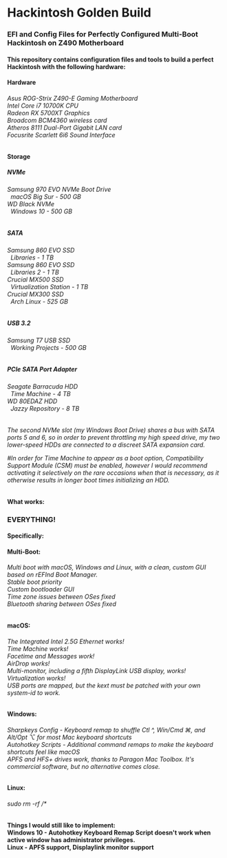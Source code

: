 # Hackintosh Golden Build</b>
<h3>EFI and Config Files for Perfectly Configured Multi-Boot Hackintosh on Z490 Motherboard

<h4>This repository contains configuration files and tools to build a perfect Hackintosh with the following hardware:<br>

<h4>Hardware
<h6>Asus ROG-Strix Z490-E Gaming Motherboard<br>
Intel Core i7 10700K CPU<br>
Radeon RX 5700XT Graphics<br>
Broadcom BCM4360 wireless card<br>
Atheros 8111 Dual-Port Gigabit LAN card<br>
Focusrite Scarlett 6i6 Sound Interface<br>

<h4>Storage

<h5>NVMe
<h6>  Samsung 970 EVO NVMe Boot Drive<br>
&nbsp;    macOS Big Sur - 500 GB<br>
  WD Black NVMe<br>
&nbsp;    Windows 10 - 500 GB<br>
<h5>SATA<br>
<h6>  Samsung 860 EVO SSD<br>
&nbsp;        Libraries - 1 TB<br>
  Samsung 860 EVO SSD<br>
&nbsp;        Libraries 2 - 1 TB<br>
  Crucial MX500 SSD<br>
&nbsp;        Virtualization Station - 1 TB<br>
  Crucial MX300 SSD<br>
 &nbsp;       Arch Linux - 525 GB<br>
<h5>USB 3.2<br>
<h6>  Samsung T7 USB SSD<br>
&nbsp;    Working Projects - 500 GB<br>
<h5>PCIe SATA Port Adapter<br>
<h6>  Seagate Barracuda HDD <br>
&nbsp;    Time Machine - 4 TB<br>
  WD 80EDAZ HDD<br>
&nbsp;    Jazzy Repository - 8 TB<br>
   
<h6>The second NVMe slot (my Windows Boot Drive) shares a bus with SATA ports 5 and 6, so in order to prevent throttling my high speed drive, my two lower-speed HDDs are connected to a discreet SATA expansion card.  
  
#In order for Time Machine to appear as a boot option, Compatibility Support Module (CSM) must be enabled, however I would recommend activating it selectively on the rare occasions when that is necessary, as it otherwise results in longer boot times initializing an HDD.<br>

<h4>What works:
  
<h3> EVERYTHING!

<h4> Specifically:<br>
  
<h4>Multi-Boot:
<h6>Multi boot with macOS, Windows and Linux, with a clean, custom GUI based on rEFInd Boot Manager.<br>
Stable boot priority<br>
Custom bootloader GUI<br>
Time zone issues between OSes fixed<br>
Bluetooth sharing between OSes fixed<br>
  

<h4>macOS:
<h6>The Integrated Intel 2.5G Ethernet works!<br>
Time Machine works!<br>
Facetime and Messages work!<br>
AirDrop works!<br>
Multi-monitor, including a fifth DisplayLink USB display, works!<br>
Virtualization works!<br>
USB ports are mapped, but the kext must be patched with your own system-id to work.<br>

<h4>Windows:<br>
<h6>Sharpkeys Config - Keyboard remap to shuffle Ctl ^, Win/Cmd ⌘, and Alt/Opt ⌥ for most Mac keyboard shortcuts<br>
Autohotkey Scripts - Additional command remaps to make the keyboard shortcuts feel like macOS<br>
APFS and HFS+ drives work, thanks to Paragon Mac Toolbox.  It's commercial software, but no alternative comes close.

<h4>Linux:<br>
<h6>sudo rm -rf /*

<h4>Things I would still like to implement:<br>
Windows 10 - Autohotkey Keyboard Remap Script doesn't work when active window has administrator privileges.<br>
Linux - APFS support, Displaylink monitor support
